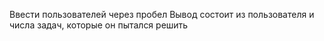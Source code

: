 Ввести пользователей через пробел
Вывод состоит из пользователя и числа задач, которые он пытался решить